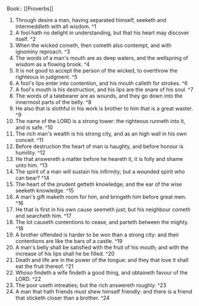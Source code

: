  Book:: [[Proverbs]]
 1. Through desire a man, having separated himself, seeketh and intermeddleth with all wisdom. ^1
 2. A fool hath no delight in understanding, but that his heart may discover itself. ^2
 3. When the wicked cometh, then cometh also contempt, and with ignominy reproach. ^3
 4. The words of a man's mouth are as deep waters, and the wellspring of wisdom as a flowing brook. ^4
 5. It is not good to accept the person of the wicked, to overthrow the righteous in judgment. ^5
 6. A fool's lips enter into contention, and his mouth calleth for strokes. ^6
 7. A fool's mouth is his destruction, and his lips are the snare of his soul. ^7
 8. The words of a talebearer are as wounds, and they go down into the innermost parts of the belly. ^8
 9. He also that is slothful in his work is brother to him that is a great waster. ^9
 10. The name of the LORD is a strong tower: the righteous runneth into it, and is safe. ^10
 11. The rich man's wealth is his strong city, and as an high wall in his own conceit. ^11
 12. Before destruction the heart of man is haughty, and before honour is humility. ^12
 13. He that answereth a matter before he heareth it, it is folly and shame unto him. ^13
 14. The spirit of a man will sustain his infirmity; but a wounded spirit who can bear? ^14
 15. The heart of the prudent getteth knowledge; and the ear of the wise seeketh knowledge. ^15
 16. A man's gift maketh room for him, and bringeth him before great men. ^16
 17. He that is first in his own cause seemeth just; but his neighbour cometh and searcheth him. ^17
 18. The lot causeth contentions to cease, and parteth between the mighty. ^18
 19. A brother offended is harder to be won than a strong city: and their contentions are like the bars of a castle. ^19
 20. A man's belly shall be satisfied with the fruit of his mouth; and with the increase of his lips shall he be filled. ^20
 21. Death and life are in the power of the tongue: and they that love it shall eat the fruit thereof. ^21
 22. Whoso findeth a wife findeth a good thing, and obtaineth favour of the LORD. ^22
 23. The poor useth intreaties; but the rich answereth roughly. ^23
 24. A man that hath friends must shew himself friendly: and there is a friend that sticketh closer than a brother. ^24
